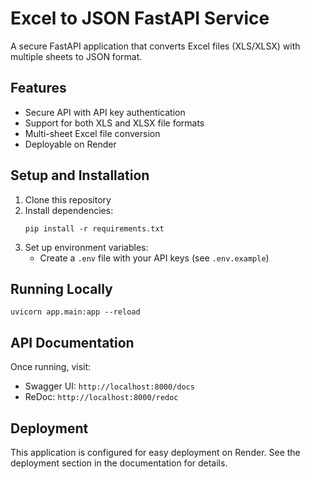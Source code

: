 # Excel to JSON FastAPI Service

A secure FastAPI application that converts Excel files (XLS/XLSX) with multiple sheets to JSON format.

## Features

- Secure API with API key authentication
- Support for both XLS and XLSX file formats
- Multi-sheet Excel file conversion
- Deployable on Render

## Setup and Installation

1. Clone this repository
2. Install dependencies:
   ```
   pip install -r requirements.txt
   ```
3. Set up environment variables:
   - Create a `.env` file with your API keys (see `.env.example`)

## Running Locally

```
uvicorn app.main:app --reload
```

## API Documentation

Once running, visit:
- Swagger UI: `http://localhost:8000/docs`
- ReDoc: `http://localhost:8000/redoc`

## Deployment

This application is configured for easy deployment on Render. See the deployment section in the documentation for details.
